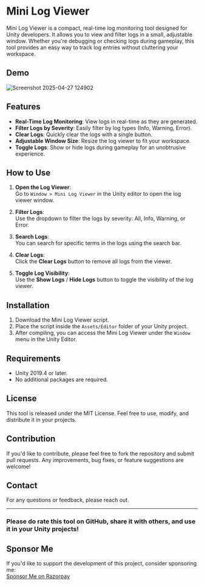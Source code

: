 # Mini Log Viewer

Mini Log Viewer is a compact, real-time log monitoring tool designed for Unity developers. It allows you to view and filter logs in a small, adjustable window. Whether you're debugging or checking logs during gameplay, this tool provides an easy way to track log entries without cluttering your workspace.

## Demo
![Screenshot 2025-04-27 124902](https://github.com/user-attachments/assets/27ad7270-85c2-4873-a758-f78a6020a599)


## Features

- **Real-Time Log Monitoring**: View logs in real-time as they are generated.
- **Filter Logs by Severity**: Easily filter by log types (Info, Warning, Error).
- **Clear Logs**: Quickly clear the logs with a single button.
- **Adjustable Window Size**: Resize the log viewer to fit your workspace.
- **Toggle Logs**: Show or hide logs during gameplay for an unobtrusive experience.

## How to Use

1. **Open the Log Viewer**:  
   Go to `Window > Mini Log Viewer` in the Unity editor to open the log viewer window.

2. **Filter Logs**:  
   Use the dropdown to filter the logs by severity: All, Info, Warning, or Error.

3. **Search Logs**:  
   You can search for specific terms in the logs using the search bar.

4. **Clear Logs**:  
   Click the **Clear Logs** button to remove all logs from the viewer.

5. **Toggle Log Visibility**:  
   Use the **Show Logs** / **Hide Logs** button to toggle the visibility of the log viewer.

## Installation

1. Download the Mini Log Viewer script.
2. Place the script inside the `Assets/Editor` folder of your Unity project.
3. After compiling, you can access the Mini Log Viewer under the `Window` menu in the Unity Editor.

## Requirements

- Unity 2019.4 or later.
- No additional packages are required.

## License

This tool is released under the MIT License. Feel free to use, modify, and distribute it in your projects.

## Contribution

If you'd like to contribute, please feel free to fork the repository and submit pull requests. Any improvements, bug fixes, or feature suggestions are welcome!

## Contact

For any questions or feedback, please reach out. 

---

### Please do **rate** this tool on GitHub, **share** it with others, and **use** it in your Unity projects!

## Sponsor Me

If you'd like to support the development of this project, consider sponsoring me:  
[Sponsor Me on Razorpay](https://razorpay.me/@krishnamohanyagneswaran)

